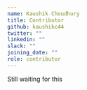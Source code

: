 ```yaml
---
name: Kaushik Choudhury
title: Contributor
github: kaushikc44
twitter: ""
linkedin: ""
slack: ""
joining_date: ""
role: contributor
---
```


Still waiting for this

